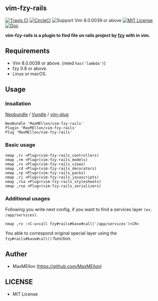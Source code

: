 vim-fzy-rails
---
[![Travis CI](https://img.shields.io/travis/MaxMEllon/vim-fzy-rails/master.svg?style=flat-square&label=Travis%20CI)](https://travis-ci.org/MaxMEllon/vim-fzy-rails)
[![CircleCI](https://img.shields.io/circleci/project/github/MaxMEllon/vim-fzy-rails/master.svg?style=flat-square&label=Circle%20CI)](https://circleci.com/gh/MaxMEllon/vim-fzy-rails)
![Support Vim 8.0.0039 or above](https://img.shields.io/badge/support-Vim%208.0.0039%20or%20above-yellowgreen.svg?style=flat-square)
[![MIT License](https://img.shields.io/badge/license-MIT-blue.svg?style=flat-square)](LICENSE)
[![Doc](https://img.shields.io/badge/doc%20-%3Ah%20vim--fzy--rails-red.svg?style=flat-square)](./doc/vim-fzy-rails.txt)

**vim-fzy-rails is a plugin to find file on rails project by [fzy](https://github.com/jhawthorn/fzy) with in vim.**

Requirements
---
- Vim 8.0.0039 or above. (need `has('lambda')`)
- fzy 0.8 or above.
- Linux or macOS.

Usage
---

### Insallation

[Neobundle](https://github.com/Shougo/neobundle.vim) / [Vundle](https://github.com/gmarik/Vundle.vim) / [vim-plug](https://github.com/junegunn/vim-plug)

```vim
NeoBundle 'MaxMEllon/vim-fzy-rails'
Plugin 'MaxMEllon/vim-fzy-rails'
Plug 'MaxMEllon/vim-fzy-rails'
```

### Basic usage

```vim
nmap ,rc <Plug>(vim-fzy-rails_controllers)
nmap ,rm <Plug>(vim-fzy-rails_models)
nmap ,rv <Plug>(vim-fzy-rails_views)
nmap ,rd <Plug>(vim-fzy-rails_decorators)
nmap ,rp <Plug>(vim-fzy-rails_packs)
nmap ,rj <Plug>(vim-fzy-rails_javascripts)
nmap ,rsa <Plug>(vim-fzy-rails_stylesheets)
nmap ,rse <Plug>(vim-fzy-rails_serializers)
```

### Additional usages

Following you write next config, if you want to find a services layer `(ex. /app/services)`.

```vim
nmap ,rv :<C-u>call fzy#rails#base#call('/app/services')<CR>
```

You able to correspond original special layer using the `fzy#rails#base#call()` function.

Auther
---
- MaxMEllon (https://github.com/MaxMEllon)

LICENSE
---
- MIT License
